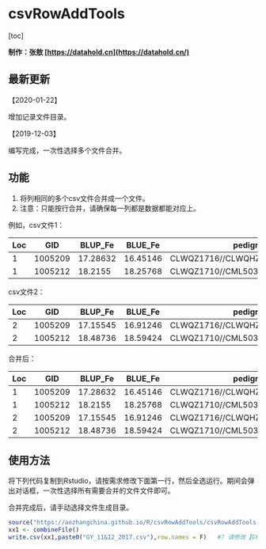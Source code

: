 # csvRowAddTools

[toc]

**制作：张敖 [https://datahold.cn](https://datahold.cn/)**

## 最新更新

【2020-01-22】

增加记录文件目录。

【2019-12-03】

编写完成，一次性选择多个文件合并。

## 功能

1. 将列相同的多个csv文件合并成一个文件。
2. 注意：只能按行合并，请确保每一列都是数据都能对应上。

例如，csv文件1：

| Loc  | GID     | BLUP_Fe  | BLUE_Fe  | pedigree                       |
| ---- | ------- | -------- | -------- | ------------------------------ |
| 1    | 1005209 | 17.28632 | 16.45146 | CLWQZ1716//CLWQHZN19/CLWQHZN77 |
| 1    | 1005212 | 18.2155  | 18.25768 | CLWQZ1710//CML503/CML557       |

csv文件2：

| Loc  | GID     | BLUP_Fe  | BLUE_Fe  | pedigree                       |
| ---- | ------- | -------- | -------- | ------------------------------ |
| 2    | 1005209 | 17.15545 | 16.91246 | CLWQZ1716//CLWQHZN19/CLWQHZN77 |
| 2    | 1005212 | 18.48736 | 18.59424 | CLWQZ1710//CML503/CML557       |

合并后：

| Loc  | GID     | BLUP_Fe  | BLUE_Fe  | pedigree                       |
| ---- | ------- | -------- | -------- | ------------------------------ |
| 1    | 1005209 | 17.28632 | 16.45146 | CLWQZ1716//CLWQHZN19/CLWQHZN77 |
| 1    | 1005212 | 18.2155  | 18.25768 | CLWQZ1710//CML503/CML557       |
| 2    | 1005209 | 17.15545 | 16.91246 | CLWQZ1716//CLWQHZN19/CLWQHZN77 |
| 2    | 1005212 | 18.48736 | 18.59424 | CLWQZ1710//CML503/CML557       |

## 使用方法

将下列代码复制到Rstudio，请按需求修改下面第一行，然后全选运行。期间会弹出对话框，一次性选择所有需要合并的文件文件即可。

合并完成后，请手动选择文件生成目录。

```r
source("https://aozhangchina.github.io/R/csvRowAddTools/csvRowAddTools.r")   # 加载程序文件，需要联网
xx1 <- combineFile()
write.csv(xx1,paste0("GY_11&12_2017.csv"),row.names = F)   #? 请修改【GY_11&12_2017.csv】为你自己的文件名。
```


